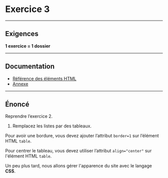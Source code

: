 # Exercice 3

---

## Exigences

**1 exercice = 1 dossier**

---

## Documentation

- [Référence des éléments HTML](https://developer.mozilla.org/fr/docs/Web/HTML/Element)
- [Annexe](./annexe.md)

---

## Énoncé

Reprendre l’exercice 2.

1. Remplacez les listes par des tableaux.

Pour avoir une bordure, vous devez ajouter l’attribut `border=1` sur l’élément HTML `table`.

Pour centrer le tableau, vous devez utiliser l’attribut `align="center"` sur l'élément HTML `table`.

Un peu plus tard, nous allons gérer l'apparence du site avec le langage **CSS**.
